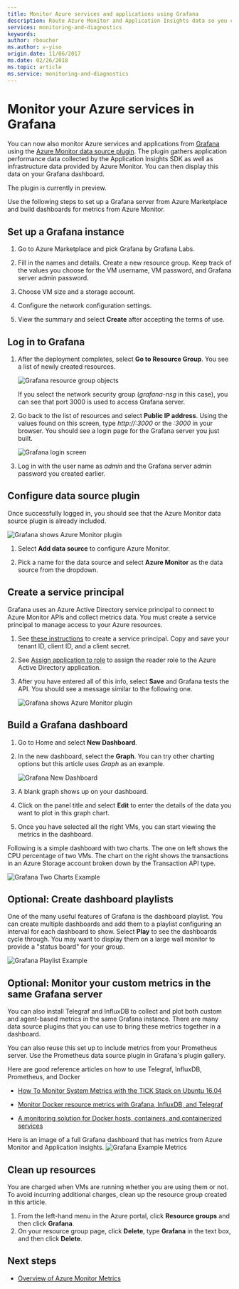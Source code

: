 ```yaml
---
title: Monitor Azure services and applications using Grafana
description: Route Azure Monitor and Application Insights data so you can view them in Grafana.
services: monitoring-and-diagnostics
keywords: 
author: rboucher
ms.author: v-yiso
origin.date: 11/06/2017
ms.date: 02/26/2018
ms.topic: article
ms.service: monitoring-and-diagnostics
---
```


# Monitor your Azure services in Grafana
You can now also monitor Azure services and applications from [Grafana](https://grafana.com/) using the [Azure Monitor data source plugin](https://grafana.com/plugins/grafana-azure-monitor-datasource). The plugin gathers application performance data collected by the Application Insights SDK as well as infrastructure data provided by Azure Monitor. You can then display this data on your Grafana dashboard.

The plugin is currently in preview.

Use the following steps to set up a Grafana server from Azure Marketplace and build dashboards for metrics from Azure Monitor.

## Set up a Grafana instance
1. Go to Azure Marketplace and pick Grafana by Grafana Labs.

2. Fill in the names and details. Create a new resource group. Keep track of the values you choose for the VM username, VM password, and Grafana server admin password.  

3. Choose VM size and a storage account.

4. Configure the network configuration settings.

5. View the summary and select **Create** after accepting the terms of use.

## Log in to Grafana
1. After the deployment completes, select **Go to Resource Group**. You see a list of newly created resources. 

    ![Grafana resource group objects](.\media\monitor-how-to-grafana\grafana1.png) 

    If you select the network security group (*grafana-nsg* in this case), you can see that port 3000 is used to access Grafana server. 

2. Go back to the list of resources and select **Public IP address**. Using the values found on this screen, type *http://<IP address>:3000*  or the *<DNSName>:3000* in your browser. You should see a login page for the Grafana server you just built.
	
    ![Grafana login screen](.\media\monitor-how-to-grafana\grafana2.png) 

3. Log in with the user name as *admin* and the Grafana server admin password you created earlier. 

## Configure data source plugin

Once successfully logged in, you should see that the Azure Monitor data source plugin is already included.

![Grafana shows Azure Monitor plugin](.\media\monitor-how-to-grafana\grafana3.png) 

1. Select **Add data source** to configure Azure Monitor. 
	
2. Pick a name for the data source and select **Azure Monitor** as the data source from the dropdown.
	
	
## Create a service principal 

Grafana uses an Azure Active Directory service principal to connect to Azure Monitor APIs and collect metrics data. You must create a service principal to manage access to your Azure resources.

1. See [these instructions](../azure-resource-manager/resource-group-create-service-principal-portal.md) to create a service principal. Copy and save your tenant ID, client ID, and a client secret.

2. See [Assign application to role](../azure-resource-manager/resource-group-create-service-principal-portal.md#assign-application-to-role) to assign the reader role to the Azure Active Directory application. 	

4. After you have entered all of this info, select **Save** and Grafana tests the API. You should see a message similar to the following one.  

    ![Grafana shows Azure Monitor plugin](.\media\monitor-how-to-grafana\grafana4.png) 
	
## Build a Grafana dashboard

1. Go to Home and select **New Dashboard**.

2. In the new dashboard, select the **Graph**. You can try other charting options but this article uses *Graph* as an example. 

    ![Grafana New Dashboard](.\media\monitor-how-to-grafana\grafana5.png) 

3. A blank graph shows up on your dashboard. 

4. Click on the panel title and select **Edit** to enter the details of the data you want to plot in this graph chart.
	
5. Once you have selected all the right VMs, you can start viewing the metrics in the dashboard. 

Following is a simple dashboard with two charts. The one on left shows the CPU percentage of two VMs. The chart on the right shows the transactions in an Azure Storage account broken down by the Transaction API type.
	
![Grafana Two Charts Example](.\media\monitor-how-to-grafana\grafana6.png) 
	

## Optional: Create dashboard playlists

One of the many useful features of Grafana is the dashboard playlist. You can create multiple dashboards and add them to a playlist configuring an interval for each dashboard to show. Select **Play** to see the dashboards cycle through. You may want to display them on a large wall monitor to provide a "status board" for your group. 
	
![Grafana Playlist Example](.\media\monitor-how-to-grafana\grafana7.png) 


## Optional: Monitor your custom metrics in the same Grafana server

You can also install Telegraf and InfluxDB to collect and plot both custom and agent-based metrics in the same Grafana instance. There are many data source plugins that you can use to bring these metrics together in a dashboard. 
	
You can also reuse this set up to include metrics from your Prometheus server. Use the Prometheus data source plugin in Grafana's plugin gallery.
	
Here are good reference articles on how to use Telegraf, InfluxDB, Prometheus, and Docker
 - [How To Monitor System Metrics with the TICK Stack on Ubuntu 16.04](https://www.digitalocean.com/community/tutorials/how-to-monitor-system-metrics-with-the-tick-stack-on-ubuntu-16-04)

 - [Monitor Docker resource metrics with Grafana, InfluxDB, and Telegraf](https://blog.vpetkov.net/2016/08/04/monitor-docker-resource-metrics-with-grafana-influxdb-and-telegraf/)

 - [A monitoring solution for Docker hosts, containers, and containerized services](https://stefanprodan.com/2016/a-monitoring-solution-for-docker-hosts-containers-and-containerized-services/)

Here is an image of a full Grafana dashboard that has metrics from Azure Monitor and Application Insights.
![Grafana Example Metrics](.\media\monitor-how-to-grafana\grafana8.png) 


## Clean up resources

You are charged when VMs are running whether you are using them or not. To avoid incurring additional charges, clean up the resource group created in this article. 

1. From the left-hand menu in the Azure portal, click **Resource groups** and then click **Grafana**. 
2. On your resource group page, click **Delete**, type **Grafana** in the text box, and then click **Delete**.

## Next steps
* [Overview of Azure Monitor Metrics](monitoring-overview-metrics.md)


